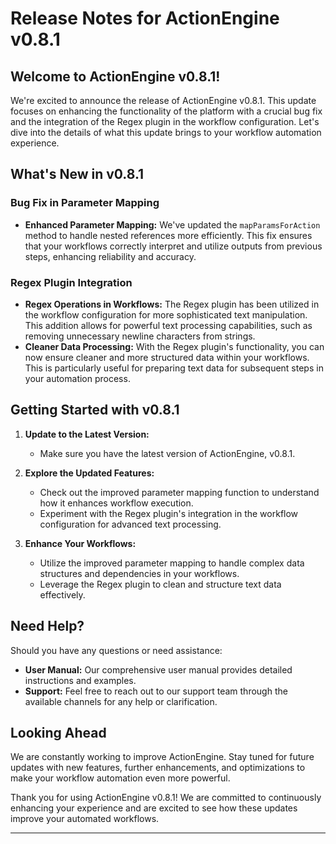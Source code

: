 # Release Notes for ActionEngine v0.8.1

## Welcome to ActionEngine v0.8.1!

We're excited to announce the release of ActionEngine v0.8.1. This update focuses on enhancing the functionality of the platform with a crucial bug fix and the integration of the Regex plugin in the workflow configuration. Let's dive into the details of what this update brings to your workflow automation experience.

## What's New in v0.8.1

### Bug Fix in Parameter Mapping
- **Enhanced Parameter Mapping:** We've updated the `mapParamsForAction` method to handle nested references more efficiently. This fix ensures that your workflows correctly interpret and utilize outputs from previous steps, enhancing reliability and accuracy.

### Regex Plugin Integration
- **Regex Operations in Workflows:** The Regex plugin has been utilized in the workflow configuration for more sophisticated text manipulation. This addition allows for powerful text processing capabilities, such as removing unnecessary newline characters from strings.
- **Cleaner Data Processing:** With the Regex plugin's functionality, you can now ensure cleaner and more structured data within your workflows. This is particularly useful for preparing text data for subsequent steps in your automation process.

## Getting Started with v0.8.1

1. **Update to the Latest Version:**
   - Make sure you have the latest version of ActionEngine, v0.8.1.

2. **Explore the Updated Features:**
   - Check out the improved parameter mapping function to understand how it enhances workflow execution.
   - Experiment with the Regex plugin's integration in the workflow configuration for advanced text processing.

3. **Enhance Your Workflows:**
   - Utilize the improved parameter mapping to handle complex data structures and dependencies in your workflows.
   - Leverage the Regex plugin to clean and structure text data effectively.

## Need Help?

Should you have any questions or need assistance:
- **User Manual:** Our comprehensive user manual provides detailed instructions and examples.
- **Support:** Feel free to reach out to our support team through the available channels for any help or clarification.

## Looking Ahead

We are constantly working to improve ActionEngine. Stay tuned for future updates with new features, further enhancements, and optimizations to make your workflow automation even more powerful.

Thank you for using ActionEngine v0.8.1! We are committed to continuously enhancing your experience and are excited to see how these updates improve your automated workflows.

---

